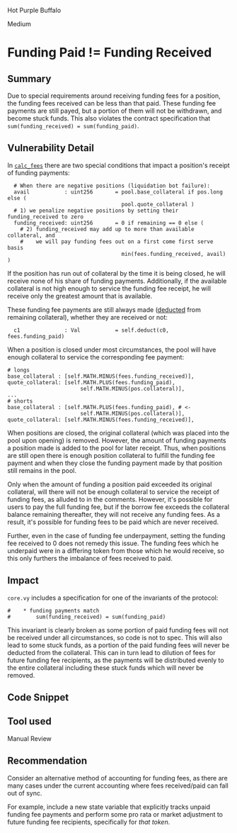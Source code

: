 Hot Purple Buffalo

Medium

# Funding Paid != Funding Received

## Summary
Due to special requirements around receiving funding fees for a position, the funding fees received can be less than that paid. These funding fee payments are still payed, but a portion of them will not be withdrawn, and become stuck funds. This also violates the contract specification that `sum(funding_received) = sum(funding_paid)`.

## Vulnerability Detail
In [`calc_fees`](https://github.com/sherlock-audit/2024-08-velar-artha/blob/main/gl-sherlock/contracts/positions.vy#L257-L263) there are two special conditions that impact a position's receipt of funding payments:

```vyper
  # When there are negative positions (liquidation bot failure):
  avail           : uint256       = pool.base_collateral if pos.long else (
                                    pool.quote_collateral )
  # 1) we penalize negative positions by setting their funding_received to zero
  funding_received: uint256       = 0 if remaining == 0 else (
    # 2) funding_received may add up to more than available collateral, and
    #    we will pay funding fees out on a first come first serve basis
                                    min(fees.funding_received, avail) )
```

If the position has run out of collateral by the time it is being closed, he will receive none of his share of funding payments. Additionally, if the available collateral is not high enough to service the funding fee receipt, he will receive only the greatest amount that is available.

These funding fee payments are still always made ([deducted](https://github.com/sherlock-audit/2024-08-velar-artha/blob/main/gl-sherlock/contracts/positions.vy#L250) from remaining collateral), whether they are received or not:

```vyper
  c1              : Val           = self.deduct(c0,           fees.funding_paid)
```

When a position is closed under most circumstances, the pool will have enough collateral to service the corresponding fee payment:

```vyper
# longs
base_collateral : [self.MATH.MINUS(fees.funding_received)],
quote_collateral: [self.MATH.PLUS(fees.funding_paid),
                       self.MATH.MINUS(pos.collateral)],
...
# shorts
base_collateral : [self.MATH.PLUS(fees.funding_paid), # <-
                       self.MATH.MINUS(pos.collateral)],
quote_collateral: [self.MATH.MINUS(fees.funding_received)],
```

When positions are closed, the original collateral (which was placed into the pool upon opening) is removed. However, the amount of funding payments a position made is added to the pool for later receipt. Thus, when positions are still open there is enough position collateral to fulfill the funding fee payment and when they close the funding payment made by that position still remains in the pool.

Only when the amount of funding a position paid exceeded its original collateral, will there will not be enough collateral to service the receipt of funding fees, as alluded to in the comments. However, it's possible for users to pay the full funding fee, but if the borrow fee exceeds the collateral balance remaining thereafter, they will not receive any funding fees. As a result, it's possible for funding fees to be paid which are never received.

Further, even in the case of funding fee underpayment, setting the funding fee received to 0 does not remedy this issue. The funding fees which he underpaid were in a differing token from those which he would receive, so this only furthers the imbalance of fees received to paid. 

## Impact
`core.vy` includes a specification for one of the invariants of the protocol:
```vyper
#    * funding payments match
#        sum(funding_received) = sum(funding_paid)
```

This invariant is clearly broken as some portion of paid funding fees will not be received under all circumstances, so code is not to spec. This will also lead to some stuck funds, as a portion of the paid funding fees will never be deducted from the collateral. This can in turn lead to dilution of fees for future funding fee recipients, as the payments will be distributed evenly to the entire collateral including these stuck funds which will never be removed.

## Code Snippet

## Tool used

Manual Review

## Recommendation
Consider an alternative method of accounting for funding fees, as there are many cases under the current accounting where fees received/paid can fall out of sync. 

For example, include a new state variable that explicitly tracks unpaid funding fee payments and perform some pro rata or market adjustment to future funding fee recipients, specifically for *that token*.
